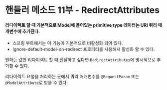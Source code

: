 핸들러 메소드 11부 - RedirectAttributes
===

#### 리다이렉트 할 때 기본적으로 Model에 들어있는 primitive type 데이터는 URI 쿼리 매개변수에 추가된다.
  + 스프링 부트에서는 이 기능이 기본적으로 비활성화 되어 있다.
  + Ignore-default-model-on-redirect 프로퍼티를 사용해서 활성화 할 수 있다.   
  
원하는 값만 리다이렉트 할 때 전달하고 싶다면 `RedirectAttributes`에 명시적으로 추가할 수 있다.   

리다이렉트 요청을 처리하는 곳에서 쿼리 매개변수를 `@RequestParam` 또는 `@ModelAttribute`로 받을 수 있다.
